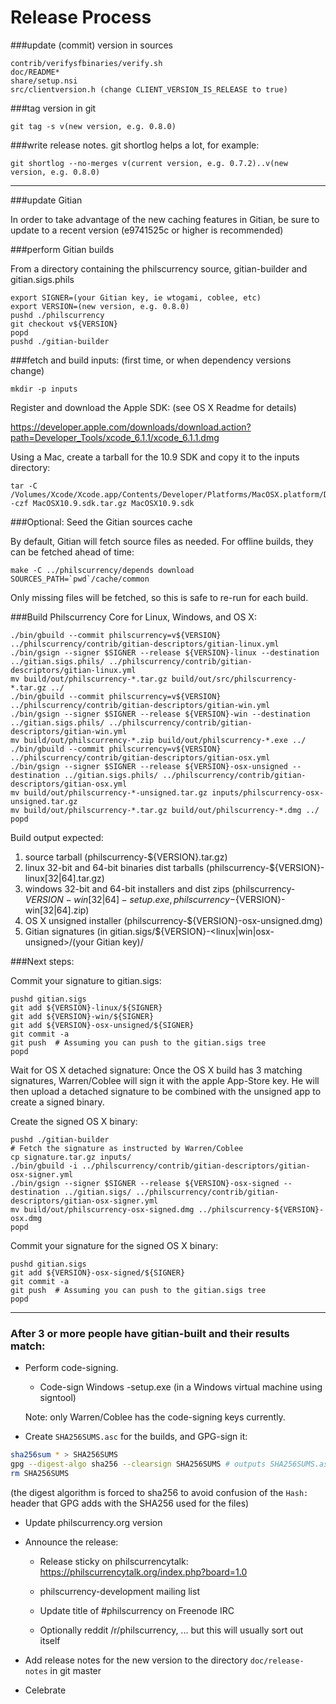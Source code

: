 Release Process
====================

###update (commit) version in sources

	contrib/verifysfbinaries/verify.sh
	doc/README*
	share/setup.nsi
	src/clientversion.h (change CLIENT_VERSION_IS_RELEASE to true)

###tag version in git

	git tag -s v(new version, e.g. 0.8.0)

###write release notes. git shortlog helps a lot, for example:

	git shortlog --no-merges v(current version, e.g. 0.7.2)..v(new version, e.g. 0.8.0)

* * *

###update Gitian

 In order to take advantage of the new caching features in Gitian, be sure to update to a recent version (e9741525c or higher is recommended)

###perform Gitian builds

 From a directory containing the philscurrency source, gitian-builder and gitian.sigs.phils
  
    export SIGNER=(your Gitian key, ie wtogami, coblee, etc)
	export VERSION=(new version, e.g. 0.8.0)
	pushd ./philscurrency
	git checkout v${VERSION}
	popd
	pushd ./gitian-builder

###fetch and build inputs: (first time, or when dependency versions change)

	mkdir -p inputs

 Register and download the Apple SDK: (see OS X Readme for details)

 https://developer.apple.com/downloads/download.action?path=Developer_Tools/xcode_6.1.1/xcode_6.1.1.dmg

 Using a Mac, create a tarball for the 10.9 SDK and copy it to the inputs directory:

	tar -C /Volumes/Xcode/Xcode.app/Contents/Developer/Platforms/MacOSX.platform/Developer/SDKs/ -czf MacOSX10.9.sdk.tar.gz MacOSX10.9.sdk

###Optional: Seed the Gitian sources cache

  By default, Gitian will fetch source files as needed. For offline builds, they can be fetched ahead of time:

	make -C ../philscurrency/depends download SOURCES_PATH=`pwd`/cache/common

  Only missing files will be fetched, so this is safe to re-run for each build.

###Build Philscurrency Core for Linux, Windows, and OS X:

	./bin/gbuild --commit philscurrency=v${VERSION} ../philscurrency/contrib/gitian-descriptors/gitian-linux.yml
	./bin/gsign --signer $SIGNER --release ${VERSION}-linux --destination ../gitian.sigs.phils/ ../philscurrency/contrib/gitian-descriptors/gitian-linux.yml
	mv build/out/philscurrency-*.tar.gz build/out/src/philscurrency-*.tar.gz ../
	./bin/gbuild --commit philscurrency=v${VERSION} ../philscurrency/contrib/gitian-descriptors/gitian-win.yml
	./bin/gsign --signer $SIGNER --release ${VERSION}-win --destination ../gitian.sigs.phils/ ../philscurrency/contrib/gitian-descriptors/gitian-win.yml
	mv build/out/philscurrency-*.zip build/out/philscurrency-*.exe ../
	./bin/gbuild --commit philscurrency=v${VERSION} ../philscurrency/contrib/gitian-descriptors/gitian-osx.yml
	./bin/gsign --signer $SIGNER --release ${VERSION}-osx-unsigned --destination ../gitian.sigs.phils/ ../philscurrency/contrib/gitian-descriptors/gitian-osx.yml
	mv build/out/philscurrency-*-unsigned.tar.gz inputs/philscurrency-osx-unsigned.tar.gz
	mv build/out/philscurrency-*.tar.gz build/out/philscurrency-*.dmg ../
	popd
  Build output expected:

  1. source tarball (philscurrency-${VERSION}.tar.gz)
  2. linux 32-bit and 64-bit binaries dist tarballs (philscurrency-${VERSION}-linux[32|64].tar.gz)
  3. windows 32-bit and 64-bit installers and dist zips (philscurrency-${VERSION}-win[32|64]-setup.exe, philscurrency-${VERSION}-win[32|64].zip)
  4. OS X unsigned installer (philscurrency-${VERSION}-osx-unsigned.dmg)
  5. Gitian signatures (in gitian.sigs/${VERSION}-<linux|win|osx-unsigned>/(your Gitian key)/

###Next steps:

Commit your signature to gitian.sigs:

	pushd gitian.sigs
	git add ${VERSION}-linux/${SIGNER}
	git add ${VERSION}-win/${SIGNER}
	git add ${VERSION}-osx-unsigned/${SIGNER}
	git commit -a
	git push  # Assuming you can push to the gitian.sigs tree
	popd

  Wait for OS X detached signature:
	Once the OS X build has 3 matching signatures, Warren/Coblee will sign it with the apple App-Store key.
	He will then upload a detached signature to be combined with the unsigned app to create a signed binary.

  Create the signed OS X binary:

	pushd ./gitian-builder
	# Fetch the signature as instructed by Warren/Coblee
	cp signature.tar.gz inputs/
	./bin/gbuild -i ../philscurrency/contrib/gitian-descriptors/gitian-osx-signer.yml
	./bin/gsign --signer $SIGNER --release ${VERSION}-osx-signed --destination ../gitian.sigs/ ../philscurrency/contrib/gitian-descriptors/gitian-osx-signer.yml
	mv build/out/philscurrency-osx-signed.dmg ../philscurrency-${VERSION}-osx.dmg
	popd

Commit your signature for the signed OS X binary:

	pushd gitian.sigs
	git add ${VERSION}-osx-signed/${SIGNER}
	git commit -a
	git push  # Assuming you can push to the gitian.sigs tree
	popd

-------------------------------------------------------------------------

### After 3 or more people have gitian-built and their results match:

- Perform code-signing.

    - Code-sign Windows -setup.exe (in a Windows virtual machine using signtool)

  Note: only Warren/Coblee has the code-signing keys currently.

- Create `SHA256SUMS.asc` for the builds, and GPG-sign it:
```bash
sha256sum * > SHA256SUMS
gpg --digest-algo sha256 --clearsign SHA256SUMS # outputs SHA256SUMS.asc
rm SHA256SUMS
```
(the digest algorithm is forced to sha256 to avoid confusion of the `Hash:` header that GPG adds with the SHA256 used for the files)

- Update philscurrency.org version

- Announce the release:

  - Release sticky on philscurrencytalk: https://philscurrencytalk.org/index.php?board=1.0

  - philscurrency-development mailing list

  - Update title of #philscurrency on Freenode IRC

  - Optionally reddit /r/philscurrency, ... but this will usually sort out itself

- Add release notes for the new version to the directory `doc/release-notes` in git master

- Celebrate 
